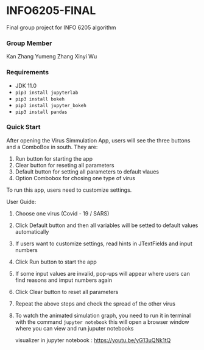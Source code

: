 # INFO6205-FINAL
Final group project for INFO 6205 algorithm

### Group Member

Kan Zhang
Yumeng Zhang
Xinyi Wu


### Requirements
* JDK 11.0
* `pip3 install jupyterlab`
* `pip3 install bokeh`
* `pip3 install jupyter_bokeh`
* `pip3 install pandas`

### Quick Start

After opening the Virus Simmulation App, users will see the three buttons and a ComboBox in south. They are:

1. Run button for starting the app
3. Clear button for reseting all parameters 
4. Default button for setting all parameters to default vlaues
5. Option Combobox for chosing one type of virus

To run this app, users need to customize settings. 

User Guide:

1. Choose one virus (Covid - 19 / SARS)

2. Click Default button and then all variables will be setted to default values automatically

3. If users want to customize settings, read hints in JTextFields and input numbers

4. Click Run button to start the app

5. If some input values are invalid, pop-ups will appear where users can find reasons and imput numbers again

6. Click Clear button to reset all parameters

7. Repeat the above steps and check the spread of the other virus

8. To watch the animated simulation graph, you need to run it in terminal with the command `jupyter notebook` this will open a browser window where you can view and run juputer notebooks 

   visualizer in jupyter notebook : https://youtu.be/yG13uQNk1tQ



